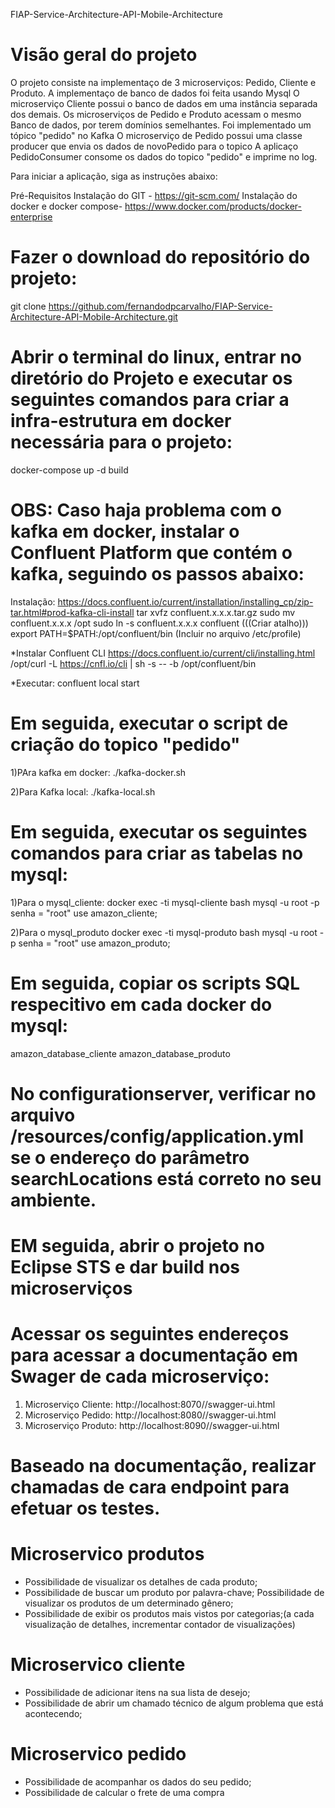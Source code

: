 FIAP-Service-Architecture-API-Mobile-Architecture

# Visão geral do projeto
O projeto consiste na implementaço de 3 microserviços: Pedido, Cliente e Produto.
A implementaço de banco de dados foi feita usando Mysql
O microserviço Cliente possui o banco de dados em uma instância separada dos demais.
Os microserviços de Pedido e Produto acessam o mesmo Banco de dados, por terem domínios semelhantes.
Foi implementado um tópico "pedido" no Kafka
O microserviço de Pedido possui uma classe producer que envia os dados de novoPedido para o topico
A aplicaço PedidoConsumer consome os dados do topico "pedido" e imprime no log. 


Para iniciar a aplicação, siga as instruções abaixo:

Pré-Requisitos
Instalação do GIT - https://git-scm.com/
Instalação do docker e docker compose- https://www.docker.com/products/docker-enterprise

# Fazer o download do repositório do projeto:
git clone https://github.com/fernandodpcarvalho/FIAP-Service-Architecture-API-Mobile-Architecture.git

# Abrir o terminal do linux, entrar no diretório do Projeto e executar os seguintes comandos para criar a infra-estrutura em docker necessária para o projeto:
docker-compose up -d build

# OBS: Caso haja problema com o kafka em docker, instalar o Confluent Platform que contém o kafka, seguindo os passos abaixo:
Instalação: https://docs.confluent.io/current/installation/installing_cp/zip-tar.html#prod-kafka-cli-install
tar xvfz confluent.x.x.x.tar.gz
sudo mv confluent.x.x.x /opt
sudo ln -s confluent.x.x.x confluent (((Criar atalho)))
export PATH=$PATH:/opt/confluent/bin (Incluir no arquivo /etc/profile)

*Instalar Confluent CLI
https://docs.confluent.io/current/cli/installing.html
/opt/curl -L https://cnfl.io/cli | sh -s -- -b /opt/confluent/bin

*Executar: 
confluent local start

# Em seguida, executar o script de criação do topico "pedido"
1)PAra kafka em docker:
./kafka-docker.sh

2)Para Kafka local:
./kafka-local.sh


# Em seguida, executar os seguintes comandos para criar as tabelas no mysql:
1)Para o mysql_cliente:
docker exec -ti mysql-cliente bash
mysql -u root -p
senha = "root"
use amazon_cliente;

2)Para o mysql_produto
docker exec -ti mysql-produto bash
mysql -u root -p
senha = "root"
use amazon_produto;

# Em seguida, copiar os scripts SQL respecitivo em cada docker do mysql: 
amazon_database_cliente
amazon_database_produto

# No configurationserver, verificar no arquivo /resources/config/application.yml se o endereço do parâmetro searchLocations está correto no seu ambiente.

# EM seguida, abrir o projeto no Eclipse STS e dar build nos microserviços

# Acessar os seguintes endereços para acessar a documentação em Swager de cada microserviço:
1) Microserviço Cliente: http://localhost:8070//swagger-ui.html
2) Microserviço Pedido: http://localhost:8080//swagger-ui.html
3) Microserviço Produto: http://localhost:8090//swagger-ui.html
 
# Baseado na documentação, realizar chamadas de cara endpoint para efetuar os testes.
  
  
# Microservico produtos
* Possibilidade de visualizar os detalhes de cada produto;
* Possibilidade de buscar um produto por palavra-chave;
Possibilidade de visualizar os produtos de um determinado gênero;
* Possibilidade de exibir os produtos mais vistos por categorias;(a cada visualização de detalhes, incrementar contador de visualizações)

# Microservico cliente
* Possibilidade de adicionar itens na sua lista de desejo;
* Possibilidade de abrir um chamado técnico de algum problema que está acontecendo;

# Microservico pedido
* Possibilidade de acompanhar os dados do seu pedido;
* Possibilidade de calcular o frete de uma compra

